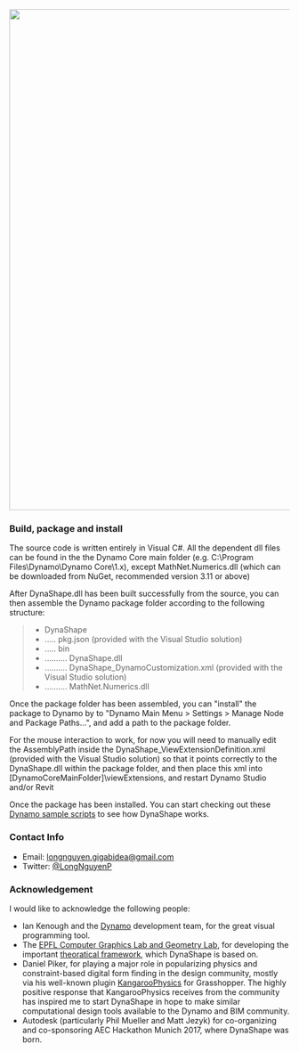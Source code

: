 <img src="https://cdn-business.discourse.org/uploads/dynamobim/original/3X/8/c/8cb1f156ee18209847ec7807f4dfc5e2145ba45d.png" width = "900">

### Build, package and install

The source code is written entirely in Visual C#. All the dependent dll files can be found in the the Dynamo Core main folder (e.g. C:\Program Files\Dynamo\Dynamo Core\1.x), except MathNet.Numerics.dll (which can be downloaded from NuGet, recommended version 3.11 or above)

After DynaShape.dll has been built successfully from the source, you can then assemble the Dynamo package folder according to the following structure:

>* DynaShape
>* ..... pkg.json (provided with the Visual Studio solution)
>* ..... bin
>* .......... DynaShape.dll
>* .......... DynaShape_DynamoCustomization.xml (provided with the Visual Studio  solution)
>* .......... MathNet.Numerics.dll

Once the package folder has been assembled, you can "install" the package to Dynamo by to "Dynamo Main Menu > Settings > Manage Node and Package Paths...", and add a path to the package folder.

For the mouse interaction to work, for now you will need to manually edit the AssemblyPath inside the DynaShape_ViewExtensionDefinition.xml (provided with the Visual Studio  solution) so that it points correctly to the DynaShape.dll within the package folder, and then place this xml into [DynamoCoreMainFolder]\viewExtensions, and restart Dynamo Studio and/or Revit

Once the package has been installed. You can start checking out these [Dynamo sample scripts](https://drive.google.com/drive/folders/0B8GXDbjowDN_ZHZ0ZWZaSWIwMzA?usp=sharing) to see how DynaShape works.

### Contact Info
* Email: longnguyen.gigabidea@gmail.com
* Twitter: [@LongNguyenP](https://twitter.com/LongNguyenP?lang=en)

### Acknowledgement

I would like to acknowledge the following people:
* Ian Kenough and the [Dynamo](http://dynamobim.org/) development team, for the great visual programming tool.
* The [EPFL Computer Graphics Lab and Geometry Lab](http://lgg.epfl.ch/index.php), for developing the important [theoratical framework](http://lgg.epfl.ch/publications/2012/shapeup/paper.pdf), which DynaShape is based on. 
* Daniel Piker, for playing a major role in popularizing physics and constraint-based digital form finding in the design community, mostly via his well-known plugin [KangarooPhysics](http://www.grasshopper3d.com/group/kangaroo.) for Grasshopper. The highly positive response that KangarooPhysics receives from the community has inspired me to start DynaShape in hope to make similar computational design tools available to the Dynamo and BIM community.
* Autodesk (particularly Phil Mueller and Matt Jezyk) for co-organizing and co-sponsoring AEC Hackathon Munich 2017, where DynaShape was born.